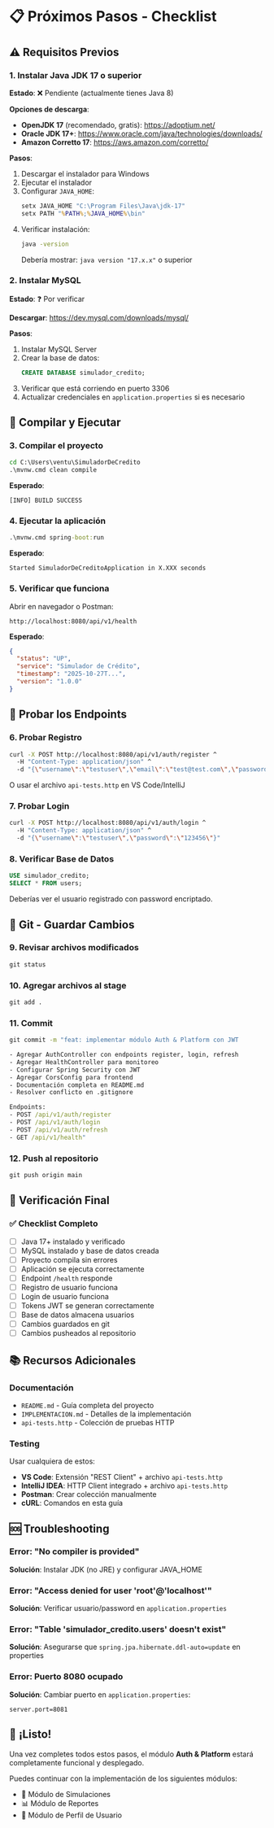 # 📋 Próximos Pasos - Checklist

## ⚠️ Requisitos Previos

### 1. Instalar Java JDK 17 o superior
**Estado**: ❌ Pendiente (actualmente tienes Java 8)

**Opciones de descarga**:
- **OpenJDK 17** (recomendado, gratis): https://adoptium.net/
- **Oracle JDK 17+**: https://www.oracle.com/java/technologies/downloads/
- **Amazon Corretto 17**: https://aws.amazon.com/corretto/

**Pasos**:
1. Descargar el instalador para Windows
2. Ejecutar el instalador
3. Configurar `JAVA_HOME`:
   ```cmd
   setx JAVA_HOME "C:\Program Files\Java\jdk-17"
   setx PATH "%PATH%;%JAVA_HOME%\bin"
   ```
4. Verificar instalación:
   ```cmd
   java -version
   ```
   Debería mostrar: `java version "17.x.x"` o superior

### 2. Instalar MySQL
**Estado**: ❓ Por verificar

**Descargar**: https://dev.mysql.com/downloads/mysql/

**Pasos**:
1. Instalar MySQL Server
2. Crear la base de datos:
   ```sql
   CREATE DATABASE simulador_credito;
   ```
3. Verificar que está corriendo en puerto 3306
4. Actualizar credenciales en `application.properties` si es necesario

## 🚀 Compilar y Ejecutar

### 3. Compilar el proyecto
```cmd
cd C:\Users\ventu\SimuladorDeCredito
.\mvnw.cmd clean compile
```

**Esperado**: 
```
[INFO] BUILD SUCCESS
```

### 4. Ejecutar la aplicación
```cmd
.\mvnw.cmd spring-boot:run
```

**Esperado**: 
```
Started SimuladorDeCreditoApplication in X.XXX seconds
```

### 5. Verificar que funciona
Abrir en navegador o Postman:
```
http://localhost:8080/api/v1/health
```

**Esperado**: 
```json
{
  "status": "UP",
  "service": "Simulador de Crédito",
  "timestamp": "2025-10-27T...",
  "version": "1.0.0"
}
```

## 🧪 Probar los Endpoints

### 6. Probar Registro
```bash
curl -X POST http://localhost:8080/api/v1/auth/register ^
  -H "Content-Type: application/json" ^
  -d "{\"username\":\"testuser\",\"email\":\"test@test.com\",\"password\":\"123456\"}"
```

O usar el archivo `api-tests.http` en VS Code/IntelliJ

### 7. Probar Login
```bash
curl -X POST http://localhost:8080/api/v1/auth/login ^
  -H "Content-Type: application/json" ^
  -d "{\"username\":\"testuser\",\"password\":\"123456\"}"
```

### 8. Verificar Base de Datos
```sql
USE simulador_credito;
SELECT * FROM users;
```

Deberías ver el usuario registrado con password encriptado.

## 📝 Git - Guardar Cambios

### 9. Revisar archivos modificados
```cmd
git status
```

### 10. Agregar archivos al stage
```cmd
git add .
```

### 11. Commit
```cmd
git commit -m "feat: implementar módulo Auth & Platform con JWT

- Agregar AuthController con endpoints register, login, refresh
- Agregar HealthController para monitoreo
- Configurar Spring Security con JWT
- Agregar CorsConfig para frontend
- Documentación completa en README.md
- Resolver conflicto en .gitignore

Endpoints:
- POST /api/v1/auth/register
- POST /api/v1/auth/login
- POST /api/v1/auth/refresh
- GET /api/v1/health"
```

### 12. Push al repositorio
```cmd
git push origin main
```

## 🎯 Verificación Final

### ✅ Checklist Completo

- [ ] Java 17+ instalado y verificado
- [ ] MySQL instalado y base de datos creada
- [ ] Proyecto compila sin errores
- [ ] Aplicación se ejecuta correctamente
- [ ] Endpoint `/health` responde
- [ ] Registro de usuario funciona
- [ ] Login de usuario funciona
- [ ] Tokens JWT se generan correctamente
- [ ] Base de datos almacena usuarios
- [ ] Cambios guardados en git
- [ ] Cambios pusheados al repositorio

## 📚 Recursos Adicionales

### Documentación
- `README.md` - Guía completa del proyecto
- `IMPLEMENTACION.md` - Detalles de la implementación
- `api-tests.http` - Colección de pruebas HTTP

### Testing
Usar cualquiera de estos:
- **VS Code**: Extensión "REST Client" + archivo `api-tests.http`
- **IntelliJ IDEA**: HTTP Client integrado + archivo `api-tests.http`
- **Postman**: Crear colección manualmente
- **cURL**: Comandos en esta guía

## 🆘 Troubleshooting

### Error: "No compiler is provided"
**Solución**: Instalar JDK (no JRE) y configurar JAVA_HOME

### Error: "Access denied for user 'root'@'localhost'"
**Solución**: Verificar usuario/password en `application.properties`

### Error: "Table 'simulador_credito.users' doesn't exist"
**Solución**: Asegurarse que `spring.jpa.hibernate.ddl-auto=update` en properties

### Error: Puerto 8080 ocupado
**Solución**: Cambiar puerto en `application.properties`:
```properties
server.port=8081
```

## 🎉 ¡Listo!

Una vez completes todos estos pasos, el módulo **Auth & Platform** estará completamente funcional y desplegado.

Puedes continuar con la implementación de los siguientes módulos:
- 📘 Módulo de Simulaciones
- 📊 Módulo de Reportes
- 👤 Módulo de Perfil de Usuario
